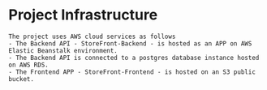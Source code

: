 # Project Infrastructure

    The project uses AWS cloud services as follows
    - The Backend API - StoreFront-Backend - is hosted as an APP on AWS Elastic Beanstalk environment.
    - The Backend API is connected to a postgres database instance hosted on AWS RDS.
    - The Frontend APP - StoreFront-Frontend - is hosted on an S3 public bucket.
